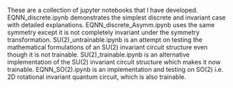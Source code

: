 These are a collection of jupyter notebooks that I have developed.
EQNN_discrete.ipynb demonstrates the simplest discrete and invariant case with detailed explanations. EQNN_discrete_Asymm.ipynb uses the same symmetry except it is not completely invariant under the symmetry transformation.
SU(2)_untrainable.ipynb is an attempt on testing the mathematical formulations of an SU(2) invariant circuit structure even though it is not trainable.
SU(2)_trainable.ipynb is an alternative implementation of the SU(2) invariant circuit structure which makes it now trainable.
EQNN_SO(2).ipynb is an implementation and testing on SO(2) i.e. 2D rotational invariant quantum circuit, which is also trainable.
